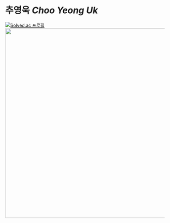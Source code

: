 # 추영욱 *Choo Yeong Uk*
[![Solved.ac
프로필](http://mazassumnida.wtf/api/v2/generate_badge?boj=choo121600)](https://solved.ac/choo121600)
<br>
<a href="https://dooboo.io"><img src="https://server.dooboo.io/github-stats-advanced/choo121600?date=01" width="600" /></a>

